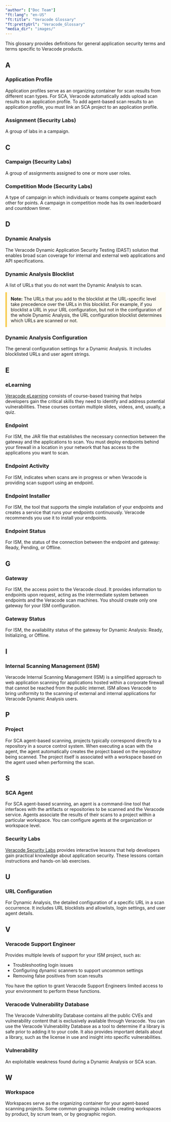 ```yaml
---
"author": ["Doc Team"]
"ft:lang": "en-US"
"ft:title": "Veracode Glossary"
"ft:prettyUrl": "Veracode_Glossary"
"media_dir": "images/"
---
```

This glossary provides definitions for general application security terms and terms specific to Veracode products.

## A

### Application Profile

Application profiles serve as an organizing container for scan results from different scan types. For SCA, Veracode automatically adds upload scan results to an application profile. To add agent-based scan results to an application profile, you must link an SCA project to an application profile.

### Assignment (Security Labs)

A group of labs in a campaign.

## C

### Campaign (Security Labs)

A group of assignments assigned to one or more user roles.

### Competition Mode (Security Labs)

A type of campaign in which individuals or teams compete against each other for points. A campaign in competition mode has its own leaderboard and countdown timer.

## D

### Dynamic Analysis

The Veracode Dynamic Application Security Testing (DAST) solution that enables broad scan coverage for internal and external web applications and API specifications.

### Dynamic Analysis Blocklist

A list of URLs that you do not want the Dynamic Analysis to scan. <p style="background-color:#FFFCF3; padding: 12px; border-left: 5px solid #F7CD55;"><b>Note:</b> The URLs that you add to the blocklist at the URL-specific level take precedence over the URLs in this blocklist. For example, if you blocklist a URL in your URL configuration, but not in the configuration of the whole Dynamic Analysis, the URL configuration blocklist determines which URLs are scanned or not.</p>

### Dynamic Analysis Configuration

The general configuration settings for a Dynamic Analysis. It includes blocklisted URLs and user agent strings.

## E

### eLearning

[Veracode eLearning](https://docs.veracode.com/r/elearning_master) consists of course-based training that helps developers gain the critical skills they need to identify and address potential vulnerabilities. These courses contain multiple slides, videos, and, usually, a quiz.

### Endpoint

For ISM, the JAR file that establishes the necessary connection between the gateway and the applications to scan. You must deploy endpoints behind your firewall in a location in your network that has access to the applications you want to scan.

### Endpoint Activity

For ISM, indicates when scans are in progress or when Veracode is providing scan support using an endpoint.

### Endpoint Installer

For ISM, the tool that supports the simple installation of your endpoints and creates a service that runs your endpoints continuously. Veracode recommends you use it to install your endpoints.

### Endpoint Status

For ISM, the status of the connection between the endpoint and gateway: Ready, Pending, or Offline.

## G

### Gateway

For ISM, the access point to the Veracode cloud. It provides information to endpoints upon request, acting as the intermediate system between endpoints and the Veracode scan machines. You should create only one gateway for your ISM configuration.

### Gateway Status

For ISM, the availability status of the gateway for Dynamic Analysis: Ready, Initializing, or Offline.

## I

### Internal Scanning Management (ISM)

Veracode Internal Scanning Management (ISM) is a simplified approach to web application scanning for applications hosted within a corporate firewall that cannot be reached from the public internet. ISM allows Veracode to bring uniformity to the scanning of external and internal applications for Veracode Dynamic Analysis users.

## P

### Project

For SCA agent-based scanning, projects typically correspond directly to a repository in a source control system. When executing a scan with the <ph keyref="sca_short"/> agent, the agent automatically creates the project based on the repository being scanned. The project itself is associated with a workspace based on the agent used when performing the scan.

## S

### SCA Agent

For SCA agent-based scanning, an agent is a command-line tool that interfaces with the artifacts or repositories to be scanned and the Veracode service. Agents associate the results of their scans to a project within a particular workspace. You can configure agents at the organization or workspace level.

### Security Labs

[Veracode Security Labs](https://docs.veracode.com/r/Veracode_Security_Labs) provides interactive lessons that help developers gain practical knowledge about application security. These lessons contain instructions and hands-on lab exercises.

## U

### URL Configuration

For Dynamic Analysis, the detailed configuration of a specific URL in a scan occurrence. It includes URL blocklists and allowlists, login settings, and user agent details.

## V

### Veracode Support Engineer

Provides multiple levels of support for your ISM project, such as: <ul><li>Troubleshooting login issues</li><li>Configuring dynamic scanners to support uncommon settings</li><li>Removing false positives from scan results</li></ul>
You have the option to grant Veracode Support Engineers limited access to your environment to perform these functions.

### Veracode Vulnerability Database

The Veracode Vulnerability Database contains all the public CVEs and vulnerability content that is exclusively available through Veracode. You can use the Veracode Vulnerability Database as a tool to determine if a library is safe prior to adding it to your code. It also provides important details about a library, such as the license in use and insight into specific vulnerabilities.

### Vulnerability

An exploitable weakness found during a Dynamic Analysis or SCA scan.

## W

### Workspace

Workspaces serve as the organizing container for your agent-based scanning projects. Some common groupings include creating workspaces by product, by scrum team, or by geographic region.
